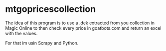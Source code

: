 # mtgopricescollection

The idea of this program is to use a .dek extracted from you collection in Magic Online to then check every price in goatbots.com and return an excel with the values.

For that im usin Scrapy and Python.
